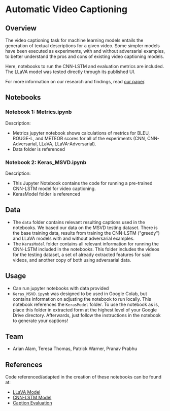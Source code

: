 # Automatic Video Captioning 

## Overview

The video captioning task for machine learning models entails the generation of textual descriptions for a given video. 
Some simpler models have been executed as experiments, with and without adversarial examples, to better understand the pros and cons of existing video captioning models.

Here, notebooks to run the CNN-LSTM and evaluation metrics are included. The LLaVA model was tested directly through its published UI. 

For more information on our research and findings, read [our paper](https://virginiatech-my.sharepoint.com/:b:/g/personal/aarian_vt_edu/EZlzjoVQiepIresLqWpVmLEBeYLaiXovDFbAHn00-9w_CA?e=KXZVF6).

## Notebooks

### Notebook 1: Metrics.ipynb

Description:
- Metrics jupyter notebook shows calculations of metrics for BLEU, ROUGE-L, and METEOR scores for all of the experiments (CNN, CNN-Adversarial, LLaVA, LLaVA-Adversarial).
- Data folder is referenced

### Notebook 2: Keras_MSVD.ipynb

Description:
- This Jupyter Notebook contains the code for running a pre-trained CNN-LSTM model for video captioning.
- KerasModel folder is referenced

## Data

- The `data` folder contains relevant resulting captions used in the notebooks. We based our data on the MSVD testing dataset. There is the base training data, results from training the CNN-LSTM ("greedy") and LLaVA models with and without adversarial examples. 
- The `KerasModel` folder contains all relevant information for running the CNN-LSTM included in the notebooks. This folder includes the videos for the testing dataset, a set of already extracted features for said videos, and another copy of both using adversarial data.


## Usage

- Can run jupyter notebooks with data provided
- `Keras_MSVD.ipynb` was designed to be used in Google Colab, but contains information on adjusting the notebook to run locally. This notebook references the `KerasModel` folder. To use the notebook as is, place this folder in extracted form at the highest level of your Google Drive directory. Afterwards, just follow the instructions in the notebook to generate your captions!

## Team

- Arian Alam, Teresa Thomas, Patrick Warner, Pranav Prabhu

## References

Code referenced/adapted in the creation of these notebooks can be found at:
- [LLaVA Model](https://github.com/haotian-liu/LLaVA)
- [CNN-LSTM Model](https://github.com/Shreyz-max/Video-Captioning)
- [Caption Evaluation](https://github.com/vsubhashini/caption-eval)
